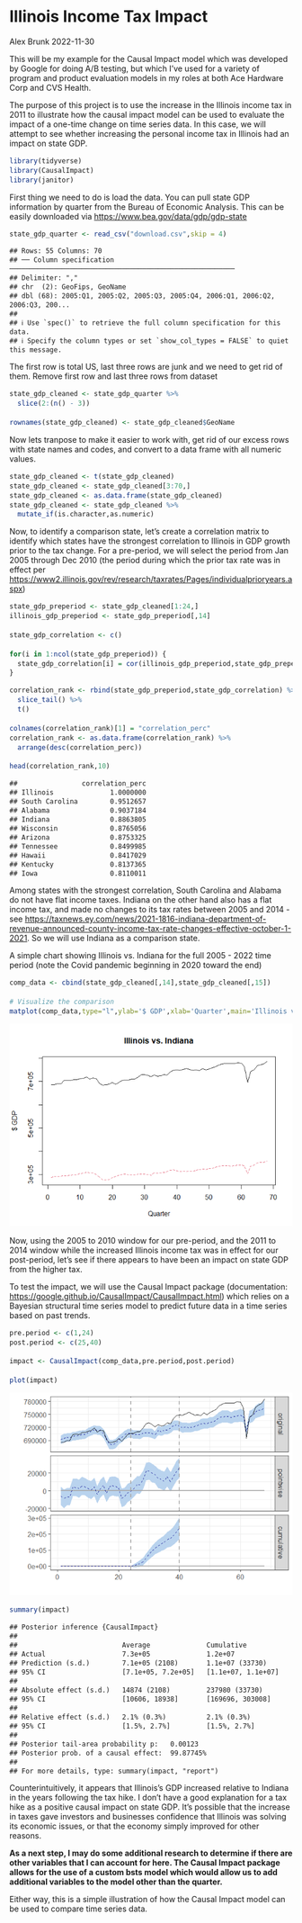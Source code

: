 Illinois Income Tax Impact
================
Alex Brunk
2022-11-30

This will be my example for the Causal Impact model which was developed
by Google for doing A/B testing, but which I’ve used for a variety of
program and product evaluation models in my roles at both Ace Hardware
Corp and CVS Health.

The purpose of this project is to use the increase in the Illinois
income tax in 2011 to illustrate how the causal impact model can be used
to evaluate the impact of a one-time change on time series data. In this
case, we will attempt to see whether increasing the personal income tax
in Illinois had an impact on state GDP.

``` r
library(tidyverse)
library(CausalImpact)
library(janitor)
```

First thing we need to do is load the data. You can pull state GDP
information by quarter from the Bureau of Economic Analysis. This can be
easily downloaded via <https://www.bea.gov/data/gdp/gdp-state>

``` r
state_gdp_quarter <- read_csv("download.csv",skip = 4)
```

    ## Rows: 55 Columns: 70
    ## ── Column specification ────────────────────────────────────────────────────────
    ## Delimiter: ","
    ## chr  (2): GeoFips, GeoName
    ## dbl (68): 2005:Q1, 2005:Q2, 2005:Q3, 2005:Q4, 2006:Q1, 2006:Q2, 2006:Q3, 200...
    ## 
    ## ℹ Use `spec()` to retrieve the full column specification for this data.
    ## ℹ Specify the column types or set `show_col_types = FALSE` to quiet this message.

The first row is total US, last three rows are junk and we need to get
rid of them. Remove first row and last three rows from dataset

``` r
state_gdp_cleaned <- state_gdp_quarter %>%
  slice(2:(n() - 3))

rownames(state_gdp_cleaned) <- state_gdp_cleaned$GeoName
```

Now lets tranpose to make it easier to work with, get rid of our excess
rows with state names and codes, and convert to a data frame with all
numeric values.

``` r
state_gdp_cleaned <- t(state_gdp_cleaned)
state_gdp_cleaned <- state_gdp_cleaned[3:70,]
state_gdp_cleaned <- as.data.frame(state_gdp_cleaned)
state_gdp_cleaned <- state_gdp_cleaned %>%
  mutate_if(is.character,as.numeric)
```

Now, to identify a comparison state, let’s create a correlation matrix
to identify which states have the strongest correlation to Illinois in
GDP growth prior to the tax change. For a pre-period, we will select the
period from Jan 2005 through Dec 2010 (the period during which the prior
tax rate was in effect per
<https://www2.illinois.gov/rev/research/taxrates/Pages/individualprioryears.aspx>)

``` r
state_gdp_preperiod <- state_gdp_cleaned[1:24,]
illinois_gdp_preperiod <- state_gdp_preperiod[,14]

state_gdp_correlation <- c()

for(i in 1:ncol(state_gdp_preperiod)) {
  state_gdp_correlation[i] = cor(illinois_gdp_preperiod,state_gdp_preperiod[,i])
}
```

``` r
correlation_rank <- rbind(state_gdp_preperiod,state_gdp_correlation) %>%
  slice_tail() %>%
  t()

colnames(correlation_rank)[1] = "correlation_perc"
correlation_rank <- as.data.frame(correlation_rank) %>%
  arrange(desc(correlation_perc))

head(correlation_rank,10)
```

    ##                correlation_perc
    ## Illinois              1.0000000
    ## South Carolina        0.9512657
    ## Alabama               0.9037184
    ## Indiana               0.8863805
    ## Wisconsin             0.8765056
    ## Arizona               0.8753325
    ## Tennessee             0.8499985
    ## Hawaii                0.8417029
    ## Kentucky              0.8137365
    ## Iowa                  0.8110011

Among states with the strongest correlation, South Carolina and Alabama
do not have flat income taxes. Indiana on the other hand also has a flat
income tax, and made no changes to its tax rates between 2005 and 2014 -
see
<https://taxnews.ey.com/news/2021-1816-indiana-department-of-revenue-announced-county-income-tax-rate-changes-effective-october-1-2021>.
So we will use Indiana as a comparison state.

A simple chart showing Illinois vs. Indiana for the full 2005 - 2022
time period (note the Covid pandemic beginning in 2020 toward the end)

``` r
comp_data <- cbind(state_gdp_cleaned[,14],state_gdp_cleaned[,15])

# Visualize the comparison
matplot(comp_data,type="l",ylab='$ GDP',xlab='Quarter',main='Illinois vs. Indiana')
```

![](IllinoisTaxPolicyChange_files/figure-gfm/unnamed-chunk-7-1.png)<!-- -->
<p>

Now, using the 2005 to 2010 window for our pre-period, and the 2011 to
2014 window while the increased Illinois income tax was in effect for
our post-period, let’s see if there appears to have been an impact on
state GDP from the higher tax.

To test the impact, we will use the Causal Impact package
(documentation:
<https://google.github.io/CausalImpact/CausalImpact.html>) which relies
on a Bayesian structural time series model to predict future data in a
time series based on past trends.

``` r
pre.period <- c(1,24)
post.period <- c(25,40)

impact <- CausalImpact(comp_data,pre.period,post.period)

plot(impact)
```

![](IllinoisTaxPolicyChange_files/figure-gfm/unnamed-chunk-8-1.png)<!-- -->

``` r
summary(impact)
```

    ## Posterior inference {CausalImpact}
    ## 
    ##                          Average              Cumulative        
    ## Actual                   7.3e+05              1.2e+07           
    ## Prediction (s.d.)        7.1e+05 (2108)       1.1e+07 (33730)   
    ## 95% CI                   [7.1e+05, 7.2e+05]   [1.1e+07, 1.1e+07]
    ##                                                                 
    ## Absolute effect (s.d.)   14874 (2108)         237980 (33730)    
    ## 95% CI                   [10606, 18938]       [169696, 303008]  
    ##                                                                 
    ## Relative effect (s.d.)   2.1% (0.3%)          2.1% (0.3%)       
    ## 95% CI                   [1.5%, 2.7%]         [1.5%, 2.7%]      
    ## 
    ## Posterior tail-area probability p:   0.00123
    ## Posterior prob. of a causal effect:  99.87745%
    ## 
    ## For more details, type: summary(impact, "report")

Counterintuitively, it appears that Illinois’s GDP increased relative to
Indiana in the years following the tax hike. I don’t have a good
explanation for a tax hike as a positive causal impact on state GDP.
It’s possible that the increase in taxes gave investors and businesses
confidence that Illinois was solving its economic issues, or that the
economy simply improved for other reasons.

<b>As a next step, I may do some additional research to determine if
there are other variables that I can account for here. The Causal Impact
package allows for the use of a custom bsts model which would allow us
to add additional variables to the model other than the quarter.</b>

Either way, this is a simple illustration of how the Causal Impact model
can be used to compare time series data.
